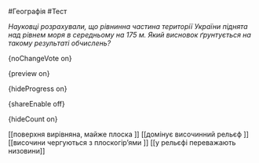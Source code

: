 #Географія #Тест

*Науковці розрахували, що рівнинна частина території України піднята над рівнем моря в середньому на 175 м. Який висновок ґрунтується на такому результаті обчислень?*

{noChangeVote on}

{preview on}

{hideProgress on}

{shareEnable off}

{hideCount on}

[[поверхня вирівняна, майже плоска ]]
[[домінує височинний рельєф ]]
[[височини чергуються з плоскогір’ями ]]
[[у рельєфі переважають низовини]]
